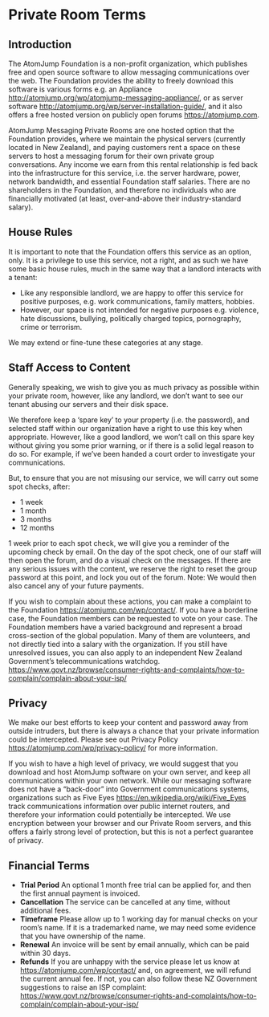 # Private Room Terms

## Introduction

The AtomJump Foundation is a non-profit organization, which publishes free and open source software to allow messaging communications over the web. The Foundation provides the ability to freely download this software is various forms e.g. an Appliance http://atomjump.org/wp/atomjump-messaging-appliance/, or as server software http://atomjump.org/wp/server-installation-guide/, and it also offers a free hosted version on publicly open forums https://atomjump.com.

AtomJump Messaging Private Rooms are one hosted option that the Foundation provides, where we maintain the physical servers (currently located in New Zealand), and paying customers rent a space on these servers to host a messaging forum for their own private group conversations. Any income we earn from this rental relationship is fed back into the infrastructure for this service, i.e. the server hardware, power, network bandwidth, and essential Foundation staff salaries. There are no shareholders in the Foundation, and therefore no individuals who are financially motivated (at least, over-and-above their industry-standard salary).

## House Rules

It is important to note that the Foundation offers this service as an option, only. It is a privilege to use this service, not a right, and as such we have some basic house rules, much in the same way that a landlord interacts with a tenant:

* Like any responsible landlord, we are happy to offer this service for positive purposes, e.g. work communications, family matters, hobbies.
* However, our space is not intended for negative purposes e.g. violence, hate discussions, bullying, politically charged topics, pornography, crime or terrorism.

We may extend or fine-tune these categories at any stage.

## Staff Access to Content

Generally speaking, we wish to give you as much privacy as possible within your private room, however, like any landlord, we don’t want to see our tenant abusing our servers and their disk space.

We therefore keep a ‘spare key’ to your property (i.e. the password), and selected staff within our organization have a right to use this key when appropriate. However, like a good landlord, we won’t call on this spare key without giving you some prior warning, or if there is a solid legal reason to do so. For example, if we’ve been handed a court order to investigate your communications.

But, to ensure that you are not misusing our service, we will carry out some spot checks, after:

* 1 week
* 1 month
* 3 months
* 12 months

1 week prior to each spot check, we will give you a reminder of the upcoming check by email. On the day of the spot check, one of our staff will then open the forum, and do a visual check on the messages. If there are any serious issues with the content, we reserve the right to reset the group password at this point, and lock you out of the forum. Note: We would then also cancel any of your future payments.

If you wish to complain about these actions, you can make a complaint to the Foundation https://atomjump.com/wp/contact/. If you have a borderline case, the Foundation members can be requested to vote on your case. The Foundation members have a varied background and represent a broad cross-section of the global population. Many of them are volunteers, and not directly tied into a salary with the organization. If you still have unresolved issues, you can also apply to an independent New Zealand Government’s telecommunications watchdog. https://www.govt.nz/browse/consumer-rights-and-complaints/how-to-complain/complain-about-your-isp/

## Privacy

We make our best efforts to keep your content and password away from outside intruders, but there is always a chance that your private information could be intercepted. Please see out Privacy Policy https://atomjump.com/wp/privacy-policy/ for more information.

If you wish to have a high level of privacy, we would suggest that you download and host AtomJump software on your own server, and keep all communications within your own network. While our messaging software does not have a “back-door” into Government communications systems, organizations such as Five Eyes https://en.wikipedia.org/wiki/Five_Eyes track communications information over public internet routers, and therefore your information could potentially be intercepted. We use encryption between your browser and our Private Room servers, and this offers a fairly strong level of protection, but this is not a perfect guarantee of privacy.

## Financial Terms

* __Trial Period__ 	An optional 1 month free trial can be applied for, and then the first annual payment is invoiced.
* __Cancellation__ 	The service can be cancelled at any time, without additional fees.
* __Timeframe__ 	Please allow up to 1 working day for manual checks on your room’s name. If it is a trademarked name, we may need some evidence that you have ownership of the name.
* __Renewal__ 	An invoice will be sent by email annually, which can be paid within 30 days.
* __Refunds__ 	If you are unhappy with the service please let us know at https://atomjump.com/wp/contact/ and, on agreement, we will refund the current annual fee. If not, you can also follow these NZ Government suggestions to raise an ISP complaint: https://www.govt.nz/browse/consumer-rights-and-complaints/how-to-complain/complain-about-your-isp/